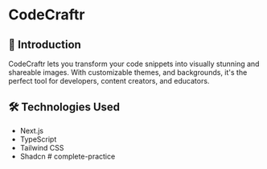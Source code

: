 # CodeCraftr

## 📖 Introduction

CodeCraftr lets you transform your code snippets into visually stunning and shareable images. With customizable themes, and backgrounds, it's the perfect tool for developers, content creators, and educators.

## 🛠️ Technologies Used

- Next.js
- TypeScript
- Tailwind CSS
- Shadcn
#   c o m p l e t e - p r a c t i c e  
 